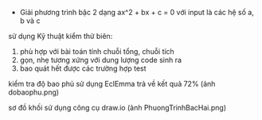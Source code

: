 ﻿- Giải phương trình bậc 2 dạng ax^2 + bx + c = 0 
với input là các hệ số a, b và c

sử dụng Kỹ thuật kiểm thử biên:
1. phù hợp với bài toán tính chuỗi tổng, chuỗi tích
2. gọn, nhẹ tương xứng với dung lượng code sinh ra
3. bao quát hết được các trường hợp test

kiểm tra độ bao phủ sử dụng EclEmma trả về kết quả 72% (ảnh dobaophu.png)

sơ đồ khối sử dụng công cụ draw.io (ảnh PhuongTrinhBacHai.png)